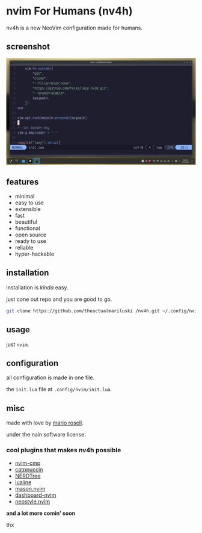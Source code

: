 # nvim For Humans (nv4h)

nv4h is a new NeoVim configuration made for humans.

## screenshot

![just see the image :)](screenshot1.png)

## features

- minimal
- easy to use
- extensible
- fast
- beautiful
- functional
- open source
- ready to use
- reliable
- hyper-hackable

## installation

installation is _kinda_ easy.

just cone out repo and you are good to go.

```bash
git clone https://github.com/theactualmariluski /nv4h.git ~/.config/nvim
```

## usage

just `nvim`.

## configuration

all configuration is made in one file.

the `init.lua` file at `.config/nvim/init.lua`.

## misc

made with love by [mario rosell](https://github.com/theactualmariluski).

under the nain software license.

### cool plugins that makes nv4h possible
- [nvim-cmp](https://github.com/hrsh7th/nvim-cmp)
- [catppuccin](https://github.com/catppuccin/nvim)
- [NERDTree](https://github.com/preservim/nerdtree)
- [lualine](https://github.com/nvim-lualine/lualine.nvim)
- [mason.nvim](https://github.com/williamboman/mason.nvim)
- [dashboard-nvim](https://github.com/glepnir/dashboard-nvim)
- [neostyle.nvim](https://github.com/shaunsingh/neovim-config)
  
**and a lot more comin' soon**

thx 
